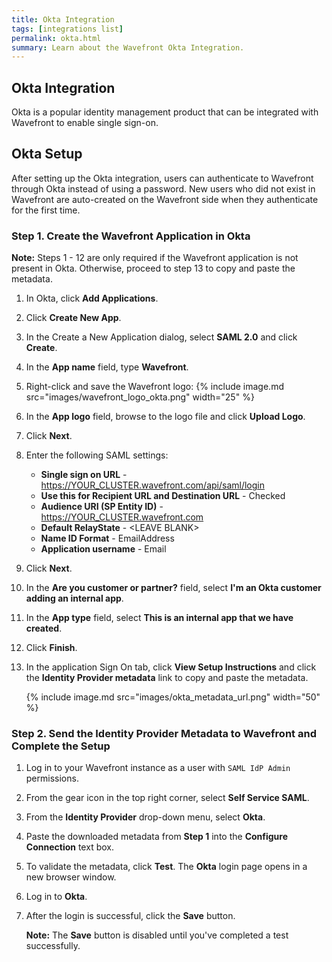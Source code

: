 ```yaml
---
title: Okta Integration
tags: [integrations list]
permalink: okta.html
summary: Learn about the Wavefront Okta Integration.
---
```

## Okta Integration

Okta is a popular identity management product that can be integrated with Wavefront to enable single sign-on.
## Okta Setup

After setting up the Okta integration, users can authenticate to Wavefront through Okta instead of using a password.  New users who did not exist in Wavefront are auto-created on the Wavefront side when they authenticate for the first time.


### Step 1. Create the Wavefront Application in Okta

**Note:** Steps 1 - 12 are only required if the Wavefront application is not present in Okta. Otherwise, proceed to step 13 to copy and paste the metadata.
1. In Okta, click **Add Applications**. 
1. Click **Create New App**. 
1. In the Create a New Application dialog, select **SAML 2.0** and click **Create**.
1. In the **App name** field, type **Wavefront**.
1. Right-click and save the Wavefront logo: 
   {% include image.md src="images/wavefront_logo_okta.png" width="25" %}
1. In the **App logo** field, browse to the logo file and click **Upload Logo**.
1. Click **Next**. 
1. Enter the following SAML settings:
    - **Single sign on URL** - https://YOUR_CLUSTER.wavefront.com/api/saml/login
    - **Use this for Recipient URL and Destination URL** - Checked
    - **Audience URI (SP Entity ID)** - https://YOUR_CLUSTER.wavefront.com
    - **Default RelayState** - &lt;LEAVE BLANK&gt;
    - **Name ID Format** - EmailAddress
    - **Application username** - Email
1. Click **Next**.
1. In the **Are you customer or partner?** field, select **I'm an Okta customer adding an internal app**.
1. In the **App type** field, select **This is an internal app that we have created**.
1. Click **Finish**.
1. In the application Sign On tab, click **View Setup Instructions** and click the **Identity Provider metadata** link to copy and paste the metadata.

   {% include image.md src="images/okta_metadata_url.png" width="50" %}


### Step 2. Send the Identity Provider Metadata to Wavefront and Complete the Setup 

1. Log in to your Wavefront instance as a user with `SAML IdP Admin` permissions.
1. From the gear icon in the top right corner, select **Self Service SAML**.
1. From the **Identity Provider** drop-down menu, select **Okta**.
1. Paste the downloaded metadata from **Step 1** into the **Configure Connection** text box.
1. To validate the metadata, click **Test**. The **Okta** login page opens in a new browser window.
1. Log in to **Okta**.
1. After the login is successful, click the **Save** button.

   **Note:** The **Save** button is disabled until you've completed a test successfully.



